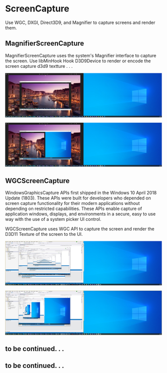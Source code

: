 # ScreenCapture

Use WGC, DXGI, Direct3D9, and Magnifier to capture screens and render them.

## MagnifierScreenCapture
MagnifierScreenCapture uses the system's Magnifier interface to capture the screen.
Use libMinHook Hook D3D9Device to render or encode the screen capture d3d9 textture . . .

![ScreenShot1](Magnifier/ScreenShot/1.jpg)

![ScreenShot2](Magnifier/ScreenShot/2.jpg)

## WGCScreenCapture

WindowsGraphicsCapture APIs first shipped in the Windows 10 April 2018 Update (1803). These APIs were built for developers who depended on screen capture functionality for their modern applications without depending on restricted capabilities. These APIs enable capture of application windows, displays, and environments in a secure, easy to use way with the use of a system picker UI control.

WGCScreenCapture uses WGC API to capture the screen and render the D3D11 Texture of the screen to the UI.

![ScreenShot1](WGC/ScreenShot/1.jpg)

![ScreenShot2](WGC/ScreenShot/2.jpg)

## to be continued. . .

## to be continued. . .
